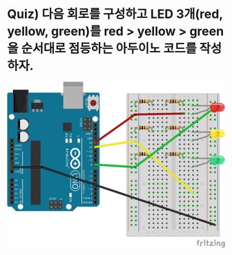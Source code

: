 # Quiz) 다음 회로를 구성하고 LED 3개(red, yellow, green)를 red > yellow > green을 순서대로 점등하는 아두이노 코드를 작성하자.

![](./autoTrafficLight_bb.jpg)

